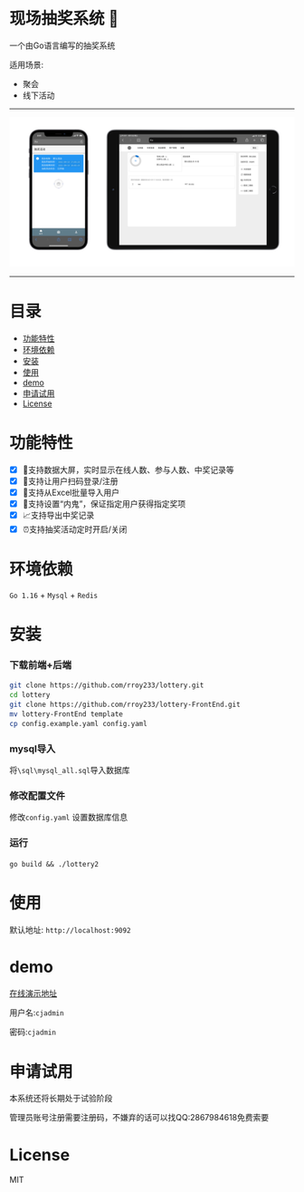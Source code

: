 # 现场抽奖系统 :gift:
一个由Go语言编写的抽奖系统

适用场景:

* 聚会
* 线下活动

***

![展示图](document/img/preview.png)

***

# 目录

- [功能特性](#功能特性)
- [环境依赖](#环境依赖)
- [安装](#安装)
- [使用](#使用)
- [demo](#demo)
- [申请试用](#申请试用)
- [License](#license)

# 功能特性
- [x] :star2:支持数据大屏，实时显示在线人数、参与人数、中奖记录等
- [x] :horse:支持让用户扫码登录/注册
- [x] :page_facing_up:支持从Excel批量导入用户
- [x] :ghost:支持设置“内鬼”，保证指定用户获得指定奖项
- [x] :chart_with_upwards_trend:支持导出中奖记录
- [x] :alarm_clock:支持抽奖活动定时开启/关闭

# 环境依赖

`Go 1.16` + `Mysql` + `Redis`

# 安装

### 下载前端+后端

```Bash
git clone https://github.com/rroy233/lottery.git
cd lottery
git clone https://github.com/rroy233/lottery-FrontEnd.git
mv lottery-FrontEnd template
cp config.example.yaml config.yaml
```

### mysql导入
将`\sql\mysql_all.sql`导入数据库

### 修改配置文件

修改`config.yaml`
设置数据库信息

### 运行
`go build && ./lottery2`

# 使用
默认地址: `http://localhost:9092`

# demo

[在线演示地址](https://cj.roy233.com/admin)

用户名:`cjadmin`

密码:`cjadmin`


# 申请试用

本系统还将长期处于试验阶段

管理员账号注册需要注册码，不嫌弃的话可以找QQ:2867984618免费索要

# License
MIT